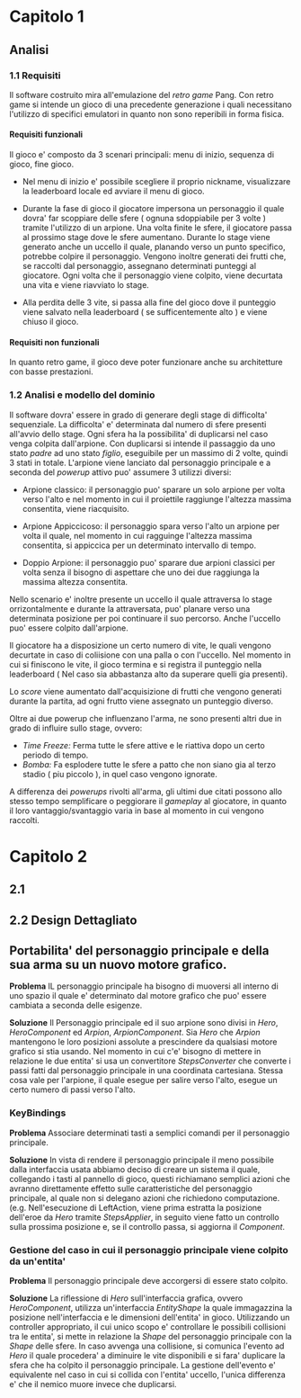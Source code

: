 # Capitolo 1

## Analisi 

### 1.1 Requisiti 

Il software costruito mira all'emulazione del *retro game* Pang.
Con retro game si intende un gioco di una precedente generazione i quali necessitano l'utilizzo di specifici emulatori in quanto non sono reperibili in forma fisica.

#### Requisiti funzionali
Il gioco e' composto da 3 scenari principali: menu di inizio, sequenza di gioco, fine gioco.

 - Nel menu di inizio e' possibile scegliere il proprio nickname, visualizzare la leaderboard locale ed avviare il menu di gioco.

 - Durante la fase di gioco il giocatore impersona un personaggio il quale dovra' far scoppiare delle sfere ( ognuna sdoppiabile per 3 volte ) tramite l'utilizzo di un arpione.
 Una volta finite le sfere, il giocatore passa al prossimo stage dove le sfere aumentano.
 Durante lo stage viene generato anche un uccello il quale, planando verso un punto specifico, potrebbe colpire il personaggio.
 Vengono inoltre generati dei frutti che, se raccolti dal personaggio, assegnano determinati punteggi al giocatore.
 Ogni volta che il personaggio viene colpito, viene decurtata una vita e viene riavviato lo stage.

- Alla perdita delle 3 vite, si passa alla fine del gioco dove il punteggio viene salvato nella leaderboard ( se sufficentemente alto ) e viene chiuso il gioco.

#### Requisiti non funzionali
In quanto retro game, il gioco deve poter funzionare anche su architetture con basse prestazioni.


### 1.2 Analisi e modello del dominio

Il software dovra' essere in grado di generare degli stage di difficolta' sequenziale.
La difficolta' e' determinata dal numero di sfere presenti all'avvio dello stage.
Ogni sfera ha la possibilita' di duplicarsi nel caso venga colpita dall'arpione.
Con duplicarsi si intende il passaggio da uno stato *padre* ad uno stato *figlio*, eseguibile per un massimo di 2 volte, quindi 3 stati in totale.
L'arpione viene lanciato dal personaggio principale e a seconda del *powerup* attivo puo' assumere 3 utilizzi diversi:

 - Arpione classico: il personaggio puo' sparare un solo arpione per volta verso l'alto e nel momento in cui il proiettile raggiunge l'altezza massima consentita, viene riacquisito.

 - Arpione Appiccicoso: il personaggio spara verso l'alto un arpione per volta il quale, nel momento in cui ragguinge l'altezza massima consentita, si appiccica per un determinato intervallo di tempo.

 - Doppio Arpione: il personaggio puo' sparare due arpioni classici per volta senza il bisogno di aspettare che uno dei due raggiunga la massima altezza consentita.

Nello scenario e' inoltre presente un uccello il quale attraversa lo stage orrizontalmente e durante la attraversata, puo' planare verso una determinata posizione per poi continuare il suo percorso. Anche l'uccello puo' essere colpito dall'arpione.

Il giocatore ha a disposizione un certo numero di vite, le quali vengono decurtate in caso di coliisione con una palla o con l'uccello. Nel momento in cui si finiscono le vite, il gioco termina e si registra il punteggio nella leaderboard ( Nel caso sia abbastanza alto da superare quelli gia presenti).

Lo *score* viene aumentato dall'acquisizione di frutti che vengono generati durante la partita, ad ogni frutto viene assegnato un punteggio diverso.

Oltre ai due powerup che influenzano l'arma, ne sono presenti altri due in grado di influire sullo stage, ovvero:

- *Time Freeze:* Ferma tutte le sfere attive e le riattiva dopo un certo periodo di tempo.
- *Bomba:* Fa esplodere tutte le sfere a patto che non siano gia al terzo stadio ( piu piccolo ), in quel caso vengono ignorate.

A differenza dei *powerups* rivolti all'arma, gli ultimi due citati possono allo stesso tempo semplificare o peggiorare il *gameplay* al giocatore, in quanto il loro vantaggio/svantaggio varia in base al momento in cui vengono raccolti.


# Capitolo 2


## 2.1


## 2.2 Design Dettagliato 


## Portabilita' del personaggio principale e della sua arma su un nuovo motore grafico.

**Problema** IL personaggio principale ha bisogno di muoversi all interno di uno spazio il quale e' determinato dal motore grafico che puo' essere cambiata a seconda delle esigenze.

**Soluzione** Il Personaggio principale ed il suo arpione sono divisi in *Hero*, *HeroComponent* ed *Arpion*, *ArpionComponent*.
Sia *Hero* che *Arpion* mantengono le loro posizioni assolute a prescindere da qualsiasi motore grafico si stia usando.
Nel momento in cui c'e' bisogno di mettere in relazione le due entita' si usa un convertitore *StepsConverter* che converte i passi fatti dal personaggio principale in una coordinata cartesiana.
Stessa cosa vale per l'arpione, il quale esegue per salire verso l'alto, esegue un certo numero di passi verso l'alto.

### KeyBindings

**Problema** Associare determinati tasti a semplici comandi per il personaggio principale.

**Soluzione** In vista di rendere il personaggio principale il meno possibile dalla interfaccia usata abbiamo deciso di creare un sistema il quale, collegando i tasti al pannello di gioco, questi richiamano semplici azioni che avranno direttamente effetto sulle caratteristiche del personaggio principale, al quale non si delegano azioni che richiedono computazione.
(e.g. Nell'esecuzione di LeftAction, viene prima estratta la posizione dell'eroe da *Hero* tramite *StepsApplier*, in seguito viene fatto un controllo sulla prossima posizione e, se il controllo passa, si aggiorna il *Component*.

### Gestione del caso in cui il personaggio principale viene colpito da un'entita'

**Problema** Il personaggio principale deve accorgersi di essere stato colpito.

**Soluzione** La riflessione di *Hero* sull'interfaccia grafica, ovvero *HeroComponent*, utilizza un'interfaccia *EntityShape* la quale immagazzina la posizione nell'interfaccia e le dimensioni dell'entita' in gioco.
Utilizzando un controller appropriato, il cui unico scopo e' controllare le possibili collisioni tra le entita', si mette in relazione la *Shape* del personaggio principale con la *Shape* delle sfere.
In caso avvenga una collisione, si comunica l'evento ad *Hero* il quale procedera' a diminuire le vite disponibili e si fara' duplicare la sfera che ha colpito il personaggio principale.
La gestione dell'evento e' equivalente nel caso in cui si collida con l'entita' uccello, l'unica differenza e' che il nemico muore invece che duplicarsi.



